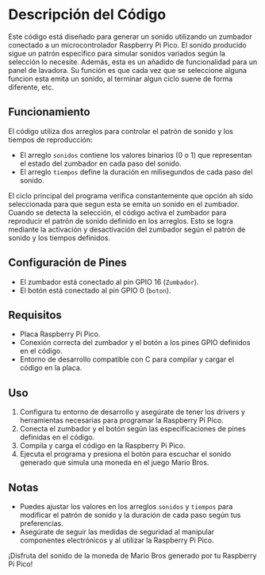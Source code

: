 # Descripción del Código

Este código está diseñado para generar un sonido utilizando un zumbador conectado a un microcontrolador Raspberry Pi Pico. El sonido producido sigue un patrón específico para simular sonidos variados según la selección lo necesite. Además, esta es un añadido de funcionalidad para un panel de lavadora. Su función es que cada vez que se seleccione alguna funcion esta emita un sonido, al terminar algun ciclo suene de forma diferente, etc.

## Funcionamiento

El código utiliza dos arreglos para controlar el patrón de sonido y los tiempos de reproducción:

- El arreglo `sonidos` contiene los valores binarios (0 o 1) que representan el estado del zumbador en cada paso del sonido.
- El arreglo `tiempos` define la duración en milisegundos de cada paso del sonido.

El ciclo principal del programa verifica constantemente que opción ah sido seleccionada para que segun esta se emita un sonido en el zumbador. Cuando se detecta la selección, el código activa el zumbador para reproducir el patrón de sonido definido en los arreglos. Esto se logra mediante la activación y desactivación del zumbador según el patrón de sonido y los tiempos definidos.

## Configuración de Pines

- El zumbador está conectado al pin GPIO 16 (`Zumbador`).
- El botón está conectado al pin GPIO 0 (`boton`).

## Requisitos

- Placa Raspberry Pi Pico.
- Conexión correcta del zumbador y el botón a los pines GPIO definidos en el código.
- Entorno de desarrollo compatible con C para compilar y cargar el código en la placa.

## Uso

1. Configura tu entorno de desarrollo y asegúrate de tener los drivers y herramientas necesarias para programar la Raspberry Pi Pico.
2. Conecta el zumbador y el botón según las especificaciones de pines definidas en el código.
3. Compila y carga el código en la Raspberry Pi Pico.
4. Ejecuta el programa y presiona el botón para escuchar el sonido generado que simula una moneda en el juego Mario Bros.

## Notas

- Puedes ajustar los valores en los arreglos `sonidos` y `tiempos` para modificar el patrón de sonido y la duración de cada paso según tus preferencias.
- Asegúrate de seguir las medidas de seguridad al manipular componentes electrónicos y al utilizar la Raspberry Pi Pico.

¡Disfruta del sonido de la moneda de Mario Bros generado por tu Raspberry Pi Pico!
